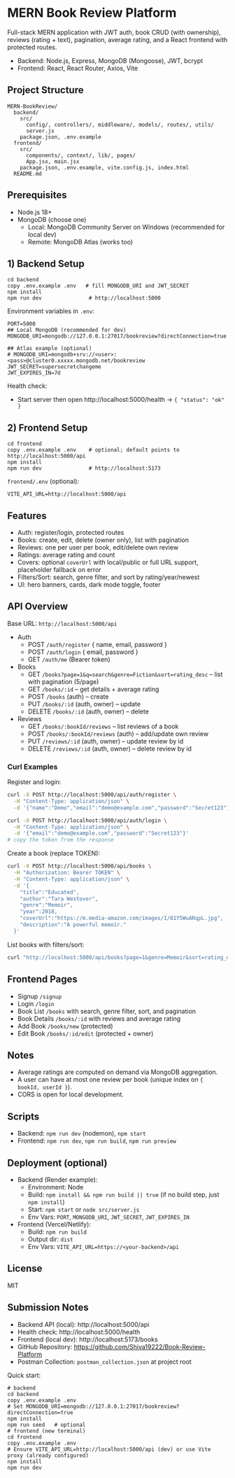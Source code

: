 # MERN Book Review Platform

Full-stack MERN application with JWT auth, book CRUD (with ownership), reviews (rating + text), pagination, average rating, and a React frontend with protected routes.

- Backend: Node.js, Express, MongoDB (Mongoose), JWT, bcrypt
- Frontend: React, React Router, Axios, Vite

## Project Structure
```
MERN-BookReview/
  backend/
    src/
      config/, controllers/, middleware/, models/, routes/, utils/
      server.js
    package.json, .env.example
  frontend/
    src/
      components/, context/, lib/, pages/
      App.jsx, main.jsx
    package.json, .env.example, vite.config.js, index.html
  README.md
```

## Prerequisites
- Node.js 18+
- MongoDB (choose one)
  - Local: MongoDB Community Server on Windows (recommended for local dev)
  - Remote: MongoDB Atlas (works too)

## 1) Backend Setup
```
cd backend
copy .env.example .env   # fill MONGODB_URI and JWT_SECRET
npm install
npm run dev               # http://localhost:5000
```
Environment variables in `.env`:
```
PORT=5000
## Local MongoDB (recommended for dev)
MONGODB_URI=mongodb://127.0.0.1:27017/bookreview?directConnection=true

## Atlas example (optional)
# MONGODB_URI=mongodb+srv://<user>:<pass>@cluster0.xxxxx.mongodb.net/bookreview
JWT_SECRET=supersecretchangeme
JWT_EXPIRES_IN=7d
```

Health check:
- Start server then open http://localhost:5000/health → `{ "status": "ok" }`

## 2) Frontend Setup
```
cd frontend
copy .env.example .env    # optional; default points to http://localhost:5000/api
npm install
npm run dev               # http://localhost:5173
```
`frontend/.env` (optional):
```
VITE_API_URL=http://localhost:5000/api
```

## Features
- Auth: register/login, protected routes
- Books: create, edit, delete (owner only), list with pagination
- Reviews: one per user per book, edit/delete own review
- Ratings: average rating and count
- Covers: optional `coverUrl` with local/public or full URL support, placeholder fallback on error
- Filters/Sort: search, genre filter, and sort by rating/year/newest
- UI: hero banners, cards, dark mode toggle, footer

## API Overview
Base URL: `http://localhost:5000/api`

- Auth
  - POST `/auth/register` { name, email, password }
  - POST `/auth/login` { email, password }
  - GET `/auth/me` (Bearer token)
- Books
  - GET `/books?page=1&q=search&genre=Fiction&sort=rating_desc` – list with pagination (5/page)
  - GET `/books/:id` – get details + average rating
  - POST `/books` (auth) – create
  - PUT `/books/:id` (auth, owner) – update
  - DELETE `/books/:id` (auth, owner) – delete
- Reviews
  - GET `/books/:bookId/reviews` – list reviews of a book
  - POST `/books/:bookId/reviews` (auth) – add/update own review
  - PUT `/reviews/:id` (auth, owner) – update review by id
  - DELETE `/reviews/:id` (auth, owner) – delete review by id

### Curl Examples
Register and login:
```bash
curl -X POST http://localhost:5000/api/auth/register \
  -H "Content-Type: application/json" \
  -d '{"name":"Demo","email":"demo@example.com","password":"Secret123"}'

curl -X POST http://localhost:5000/api/auth/login \
  -H "Content-Type: application/json" \
  -d '{"email":"demo@example.com","password":"Secret123"}'
# copy the token from the response
```

Create a book (replace TOKEN):
```bash
curl -X POST http://localhost:5000/api/books \
  -H "Authorization: Bearer TOKEN" \
  -H "Content-Type: application/json" \
  -d '{
    "title":"Educated",
    "author":"Tara Westover",
    "genre":"Memoir",
    "year":2018,
    "coverUrl":"https://m.media-amazon.com/images/I/81Y5WuARqpL.jpg",
    "description":"A powerful memoir."
  }'
```

List books with filters/sort:
```bash
curl "http://localhost:5000/api/books?page=1&genre=Memoir&sort=rating_desc"
```

## Frontend Pages
- Signup `/signup`
- Login `/login`
- Book List `/books` with search, genre filter, sort, and pagination
- Book Details `/books/:id` with reviews and average rating
- Add Book `/books/new` (protected)
- Edit Book `/books/:id/edit` (protected + owner)

## Notes
- Average ratings are computed on demand via MongoDB aggregation.
- A user can have at most one review per book (unique index on `{ bookId, userId }`).
- CORS is open for local development.

## Scripts
- Backend: `npm run dev` (nodemon), `npm start`
- Frontend: `npm run dev`, `npm run build`, `npm run preview`

## Deployment (optional)
- Backend (Render example):
  - Environment: Node
  - Build: `npm install && npm run build || true` (if no build step, just `npm install`)
  - Start: `npm start` or `node src/server.js`
  - Env Vars: `PORT`, `MONGODB_URI`, `JWT_SECRET`, `JWT_EXPIRES_IN`
- Frontend (Vercel/Netlify):
  - Build: `npm run build`
  - Output dir: `dist`
  - Env Vars: `VITE_API_URL=https://<your-backend>/api`

## License
MIT


## Submission Notes
- Backend API (local): http://localhost:5000/api
- Health check: http://localhost:5000/health
- Frontend (local dev): http://localhost:5173/books
- GitHub Repository: https://github.com/Shiva19222/Book-Review-Platform
- Postman Collection: `postman_collection.json` at project root

Quick start:
```
# backend
cd backend
copy .env.example .env
# Set MONGODB_URI=mongodb://127.0.0.1:27017/bookreview?directConnection=true
npm install
npm run seed   # optional
# frontend (new terminal)
cd frontend
copy .env.example .env
# Ensure VITE_API_URL=http://localhost:5000/api (dev) or use Vite proxy (already configured)
npm install
npm run dev
